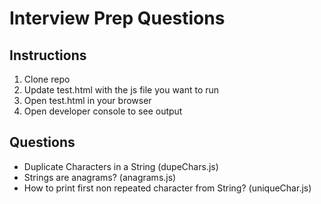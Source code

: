 # Interview Prep Questions

## Instructions
1. Clone repo
2. Update test.html with the js file you want to run
3. Open test.html in your browser
4. Open developer console to see output

## Questions
* Duplicate Characters in a String (dupeChars.js)
* Strings are anagrams? (anagrams.js)
* How to print first non repeated character from String? (uniqueChar.js)
